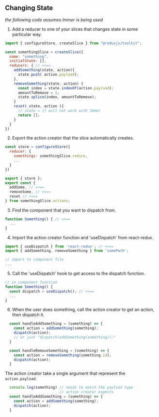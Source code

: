 ## Changing State


*the following code assumes Immer is being used* 

1. Add a reducer to one of your slices that changes state in some particular way.

```js
import { configureStore, createSlice } from "@reduxjs/toolkit"; 

const somethingSlice = createSlice({
  name: "something",
  initialState: [],
  reducers: { // <<==   
    addSomething(state, action){
      state.push( action.payload);
    },
    removeSomething(state, action) {
      const index = state.indexOf(action.payload);
      amountToRemove = 1;
      state.splice(index, amountToRemove);
    }
    reset( state, action ){
      // state = [] will not work with Immer
      return [];
    }
  }
})
```

2. Export the action creator that the slice automatically creates.


```js
const store = configureStore({
  reducer: {
    somethings: somethingSlice.reduce,
    ... 
  }
})

export { store };
export const {
  addSome, // <<==
  removeSome, // <<==
  reset // <<==
} from somethingSlice.actions;
```

3. Find the component that you want to dispatch from.

```js
function Something() { // <<==
  ...
} 
```

4. Import the action creator function and 'useDispatch' from react-redux.

```js
import { useDispatch } from 'react-redux'; // <<==
import { addSomething, removeSomething } from 'somePath';

// import to component file
...

```


5. Call the 'useDispatch' hook to get access to the dispatch function.

```js
// in component function
function Something() {
  const dispatch = useDispatch(); // <<==
  ...
} 
```

6. When the user does something, call the action creator to get an action, then dispatch it.

```js
  const handleAddSomething = (something) => {
    const action = addSomething(something);
    dispatch(action);
    // or just "dispatch(addSomething(something));"
  }

  const handleRemoveSomething = (something) => {
    const action = removeSomething(something.id);
    dispatch(action);
  }

```

The action creator take a single argument that represent the `action.payload`.

```js
  console.log(something) // needs to match the payload type
                         // action creator expects  
  const handleAddSomething = (something) => {
    const action = addSomething(something);
    dispatch(action);
  }
```